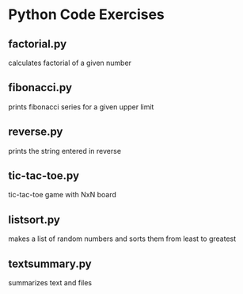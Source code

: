 # Python Code Exercises

## factorial.py
calculates factorial of a given number

## fibonacci.py
prints fibonacci series for a given upper limit

## reverse.py
prints the string entered in reverse

## tic-tac-toe.py
tic-tac-toe game with NxN board

## listsort.py
makes a list of random numbers and sorts them from least to greatest

## textsummary.py
summarizes text and files
